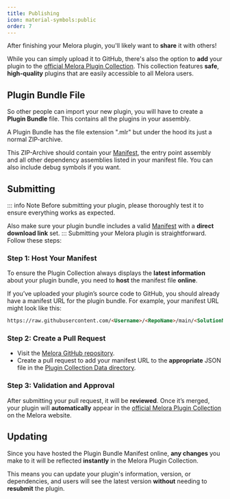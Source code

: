 ```yaml
---
title: Publishing
icon: material-symbols:public
order: 7
---
```


After finishing your Melora plugin, you'll likely want to **share** it with others!

While you can simply upload it to GitHub, there's also the option to **add** your plugin to the [official Melora Plugin Collection](/Melora/plugin-collection/). This collection features **safe**, **high-quality** plugins that are easily accessible to all Melora users.


## Plugin Bundle File
So other people can import your new plugin, you will have to create a **Plugin Bundle** file. This contains all the plugins in your assembly.

A Plugin Bundle has the file extension ".mlr" but under the hood its just a normal ZIP-archive.

This ZIP-Archive should contain your [Manifest](/Melora/plugin-development/manifest.html), the entry point assembly and all other dependency assemblies listed in your manifest file. You can also include debug symbols if you want.


## Submitting
::: info Note
Before submitting your plugin, please thoroughly test it to ensure everything works as expected.

Also make sure your plugin bundle includes a valid [Manifest](/Melora/plugin-development/manifest.html) with a **direct download link** set.
:::
Submitting your Melora plugin is straightforward. Follow these steps:

### Step 1: Host Your Manifest
To ensure the Plugin Collection always displays the **latest information** about your plugin bundle, you need to **host** the manifest file **online**.

If you’ve uploaded your plugin’s source code to GitHub, you should already have a manifest URL for the plugin bundle. For example, your manifest URL might look like this:
```md
https://raw.githubusercontent.com/<Username>/<RepoName>/main/<SolutionName>/Manifest.json
```

### Step 2: Create a Pull Request
- Visit the [Melora GitHub repository](https://github.com/IcySnex/Melora).
- Create a pull request to add your manifest URL to the **appropriate** JSON file in the [Plugin Collection Data directory](https://github.com/IcySnex/Melora/tree/main/Website/data/plugin-manifestsUrls).

### Step 3: Validation and Approval
After submitting your pull request, it will be **reviewed**. Once it’s merged, your plugin will **automatically** appear in the [official Melora Plugin Collection](/Melora/plugin-collection/) on the Melora website.


## Updating
Since you have hosted the Plugin Bundle Manifest online, **any changes** you make to it will be reflected **instantly** in the Melora Plugin Collection.

This means you can update your plugin's information, version, or dependencies, and users will see the latest version **without** needing to **resubmit** the plugin.